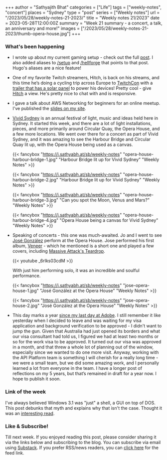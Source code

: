 +++
author = "Sathyajith Bhat"
categories = ["Life"]
tags = ["weekly-notes",  "concert"]
places = "Sydney"
type = "post"
series = ["Weekly notes"]
url = "/2023/05/28/weekly-notes-21-2023/"
title = "Weekly notes 21/2023"
date = 2023-05-28T12:00:00Z
summary = "Week 21 summary - a concert, a talk, an anniversary and more!"
images = ["/2023/05/28/weekly-notes-21-2023/thumb-opera-house.jpg"]
+++

### What's been happening

* I wrote up about my current gaming setup - check out the full [post](/2023/05/23/hellforge-down-under/). I also added aliases to [/setup](/setup) and [/hellforge](/hellforge) that points to that post. Hugo's aliases are a nice feature!
* One of my favorite Twitch streamers, Hitch, is back on his streams, and this time he’s doing a cycling trip across Europe to [TwitchCon](https://www.twitchcon.com/en/paris-2023/) with a [trailer that has a solar panel](https://media.discordapp.net/attachments/552728538353106944/1107314089727893614/20230514_163006.jpg) to power his devices! Pretty cool - give [Hitch](https://www.twitch.tv/hitch) a view. He's pretty nice to chat with and is responsive.
* I gave a talk about AWS Networking for beginners for an online meetup. I've published the [slides on my site](https://slides.sathyasays.com/aws-networking/).
* [Vivid Sydney](https://www.vividsydney.com/) is an annual festival of light, music and ideas held here in Sydney. It started this week, and there are a lot of light installations, pieces, and more primarily around Circular Quay, the Opera House, and a few more locations. We went over there for a concert as part of Vivid Sydney, and it was amazing to see the Harbour Bridge and Circular Quay lit up, with the Opera House being used as a canvas.

    {{< fancybox "https://i.sathyabh.at/sb/weekly-notes" "opera-house-harbour-bridge-1.jpg" "Harbour Bridge lit up for Vivid Sydney" "Weekly Notes" >}}

    {{< fancybox "https://i.sathyabh.at/sb/weekly-notes" "opera-house-harbour-bridge-2.jpg" "Harbour Bridge lit up for Vivid Sydney" "Weekly Notes" >}}

    {{< fancybox "https://i.sathyabh.at/sb/weekly-notes" "opera-house-harbour-bridge-3.jpg" "Can you spot the Moon, Venus and Mars?" "Weekly Notes" >}}

    {{< fancybox "https://i.sathyabh.at/sb/weekly-notes" "opera-house-harbour-bridge-4.jpg" "Opera House being a canvas for Vivid Sydney" "Weekly Notes" >}}

* Speaking of concerts - this one was much-awaited. Jo and I went to see [José González](https://en.wikipedia.org/wiki/Jos%C3%A9_Gonz%C3%A1lez_(singer)) perform at the Opera House. Jose performed his first album, [Veneer](https://open.spotify.com/album/2e0BYdQ7VJlzSNHafdmfrl?autoplay=true) - which he mentioned is a short one and played a few covers, including [Massive Attack's Teardrop](https://www.youtube.com/watch?v=u7K72X4eo_s). 

    {{< youtube _6rIks03cdM >}}

    With just him performing solo, it was an incredible and soulful performance.

    {{< fancybox "https://i.sathyabh.at/sb/weekly-notes" "jose-opera-house-1.jpg" "José González at the Opera House" "Weekly Notes" >}}

    {{< fancybox "https://i.sathyabh.at/sb/weekly-notes" "jose-opera-house-2.jpg" "José González at the Opera House" "Weekly Notes" >}}

* This day marks a year [since my last day at Adobe](/2022/06/22/thank-you-adobe). I still remember it like yesterday when I decided to leave and was waiting for my visa application and background verification to be approved - I didn't want to jump the gun. Given that Australia had just opened its borders and what our visa consultant had told us, I figured we had at least two months or so for the work visa to be approved. It turned out our visa was approved in a month, and that threw a whole lot of planning out of the window, especially since we wanted to do one more visit. Anyway, working with the API Platform team is something I will cherish for a really long time - we were a small team, but we did some amazing work, and I personally learned a lot from everyone in the team. I have a longer post of reflections on my 5 years, but that’s remained in draft for a year now. I hope to publish it soon.


### Link of the week

I've always believed Windows 3.1 was "just" a shell, a GUI on top of DOS. This post debunks that myth and explains why that isn't the case. Thought it was an [interesting read](https://lunduke.locals.com/post/4037306/myth-windows-3-1-was-just-a-shell-on-top-of-dos).


### Like & Subscribe!

Till next week. If you enjoyed reading this post, please consider sharing it via the links below and subscribing to the blog. You can subscribe via email using [Substack](https://sathyabhat.substack.com/). If you prefer RSS/news readers, you can [click here](https://sathyabh.at/index.xml) for the feed link.